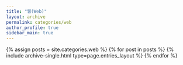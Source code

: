 ```yaml
---
title: "웹(Web)"
layout: archive
permalink: categories/web
author_profile: true
sidebar_main: true
---
```



{% assign posts = site.categories.web %}
{% for post in posts %} {% include archive-single.html type=page.entries_layout %} {% endfor %}
